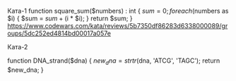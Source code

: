 Ката-1 
function square_sum($numbers) : int {
  $sum = 0;
  foreach ($numbers as $i) {
    $sum = $sum + ($i * $i);
  }
  return $sum;
}
https://www.codewars.com/kata/reviews/5b7350df86283d6338000089/groups/5dc252ed4814bd00017a057e

Ката-2 

function DNA_strand($dna) {
  $new_dna = strtr($dna, 'ATCG', 'TAGC');
  return $new_dna;
}
